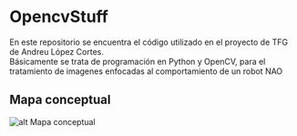 # OpencvStuff
En este repositorio se encuentra el código utilizado en el proyecto de TFG de Andreu López Cortes. <br>
Básicamente se trata de programación en Python y OpenCV, para el tratamiento de imagenes
enfocadas al comportamiento de un robot NAO

## Mapa conceptual
![alt Mapa conceptual](MapaConcept.svg)
